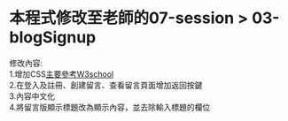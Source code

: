<h1>本程式修改至老師的07-session > 03-blogSignup</h1>  

修改內容:  
1.增加CSS[主要參考W3school](https://www.w3schools.com/css/css3_gradients.asp)  
2.在登入及註冊、創建留言、查看留言頁面增加返回按鍵  
3.內容中文化  
4.將留言版顯示標題改為顯示內容，並去除輸入標題的欄位  

